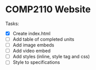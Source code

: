 # COMP2110 Website

Tasks:
 - [X] Create index.html
 - [ ] Add table of completed units
 - [ ] Add image embeds
 - [ ] Add video embed
 - [ ] Add styles (inline, style tag and css)
 - [ ] Style to specifications
